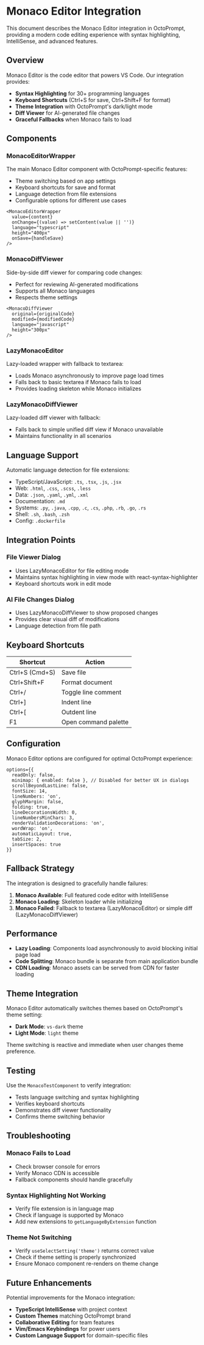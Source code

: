 # Monaco Editor Integration

This document describes the Monaco Editor integration in OctoPrompt, providing a modern code editing experience with syntax highlighting, IntelliSense, and advanced features.

## Overview

Monaco Editor is the code editor that powers VS Code. Our integration provides:

- **Syntax Highlighting** for 30+ programming languages
- **Keyboard Shortcuts** (Ctrl+S for save, Ctrl+Shift+F for format)
- **Theme Integration** with OctoPrompt's dark/light mode
- **Diff Viewer** for AI-generated file changes
- **Graceful Fallbacks** when Monaco fails to load

## Components

### MonacoEditorWrapper
The main Monaco Editor component with OctoPrompt-specific features:
- Theme switching based on app settings
- Keyboard shortcuts for save and format
- Language detection from file extensions
- Configurable options for different use cases

```tsx
<MonacoEditorWrapper
  value={content}
  onChange={(value) => setContent(value || '')}
  language="typescript"
  height="400px"
  onSave={handleSave}
/>
```

### MonacoDiffViewer
Side-by-side diff viewer for comparing code changes:
- Perfect for reviewing AI-generated modifications
- Supports all Monaco languages
- Respects theme settings

```tsx
<MonacoDiffViewer
  original={originalCode}
  modified={modifiedCode}
  language="javascript"
  height="300px"
/>
```

### LazyMonacoEditor
Lazy-loaded wrapper with fallback to textarea:
- Loads Monaco asynchronously to improve page load times
- Falls back to basic textarea if Monaco fails to load
- Provides loading skeleton while Monaco initializes

### LazyMonacoDiffViewer
Lazy-loaded diff viewer with fallback:
- Falls back to simple unified diff view if Monaco unavailable
- Maintains functionality in all scenarios

## Language Support

Automatic language detection for file extensions:
- TypeScript/JavaScript: `.ts`, `.tsx`, `.js`, `.jsx`
- Web: `.html`, `.css`, `.scss`, `.less`
- Data: `.json`, `.yaml`, `.yml`, `.xml`
- Documentation: `.md`
- Systems: `.py`, `.java`, `.cpp`, `.c`, `.cs`, `.php`, `.rb`, `.go`, `.rs`
- Shell: `.sh`, `.bash`, `.zsh`
- Config: `.dockerfile`

## Integration Points

### File Viewer Dialog
- Uses LazyMonacoEditor for file editing mode
- Maintains syntax highlighting in view mode with react-syntax-highlighter
- Keyboard shortcuts work in edit mode

### AI File Changes Dialog
- Uses LazyMonacoDiffViewer to show proposed changes
- Provides clear visual diff of modifications
- Language detection from file path

## Keyboard Shortcuts

| Shortcut | Action |
|----------|--------|
| Ctrl+S (Cmd+S) | Save file |
| Ctrl+Shift+F | Format document |
| Ctrl+/ | Toggle line comment |
| Ctrl+] | Indent line |
| Ctrl+[ | Outdent line |
| F1 | Open command palette |

## Configuration

Monaco Editor options are configured for optimal OctoPrompt experience:

```tsx
options={{
  readOnly: false,
  minimap: { enabled: false }, // Disabled for better UX in dialogs
  scrollBeyondLastLine: false,
  fontSize: 14,
  lineNumbers: 'on',
  glyphMargin: false,
  folding: true,
  lineDecorationsWidth: 0,
  lineNumbersMinChars: 3,
  renderValidationDecorations: 'on',
  wordWrap: 'on',
  automaticLayout: true,
  tabSize: 2,
  insertSpaces: true
}}
```

## Fallback Strategy

The integration is designed to gracefully handle failures:

1. **Monaco Available**: Full featured code editor with IntelliSense
2. **Monaco Loading**: Skeleton loader while initializing
3. **Monaco Failed**: Fallback to textarea (LazyMonacoEditor) or simple diff (LazyMonacoDiffViewer)

## Performance

- **Lazy Loading**: Components load asynchronously to avoid blocking initial page load
- **Code Splitting**: Monaco bundle is separate from main application bundle
- **CDN Loading**: Monaco assets can be served from CDN for faster loading

## Theme Integration

Monaco Editor automatically switches themes based on OctoPrompt's theme setting:
- **Dark Mode**: `vs-dark` theme
- **Light Mode**: `light` theme

Theme switching is reactive and immediate when user changes theme preference.

## Testing

Use the `MonacoTestComponent` to verify integration:
- Tests language switching and syntax highlighting
- Verifies keyboard shortcuts
- Demonstrates diff viewer functionality
- Confirms theme switching behavior

## Troubleshooting

### Monaco Fails to Load
- Check browser console for errors
- Verify Monaco CDN is accessible
- Fallback components should handle gracefully

### Syntax Highlighting Not Working
- Verify file extension is in language map
- Check if language is supported by Monaco
- Add new extensions to `getLanguageByExtension` function

### Theme Not Switching
- Verify `useSelectSetting('theme')` returns correct value
- Check if theme setting is properly synchronized
- Ensure Monaco component re-renders on theme change

## Future Enhancements

Potential improvements for the Monaco integration:
- **TypeScript IntelliSense** with project context
- **Custom Themes** matching OctoPrompt brand
- **Collaborative Editing** for team features
- **Vim/Emacs Keybindings** for power users
- **Custom Language Support** for domain-specific files